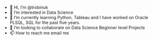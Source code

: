 - 👋 Hi, I’m @trobinuk
- 👀 I’m interested in Data Science
- 🌱 I’m currently learning Python, Tableau and I have worked on Oracle PLSQL, SQL for the past five years.
- 💞️ I’m looking to collaborate on Data Science Beginner level Projects
- 📫 How to reach me email me

<!---
trobinuk/trobinuk is a ✨ special ✨ repository because its `README.md` (this file) appears on your GitHub profile.
You can click the Preview link to take a look at your changes.
--->
